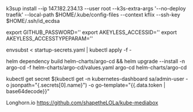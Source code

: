 k3sup install --ip 147.182.234.13 --user root --k3s-extra-args '--no-deploy traefik' --local-path $HOME/.kube/config-files --context kflix --ssh-key $HOME/.ssh/id_ecdsa

export GITHUB_PASSWORD='<pass>'
export AKEYLESS_ACCESSID='<accessId>'
export AKEYLESS_ACCESSTYPEPARAM='<pass>'

envsubst < startup-secrets.yaml | kubectl apply -f -

helm dependency build helm-charts/argo-cd && helm upgrade --install -n argo-cd -f helm-charts/argo-cd/values.yaml argo-cd helm-charts/argo-cd














kubectl get secret $(kubectl get -n kubernetes-dashboard sa/admin-user -o jsonpath="{.secrets[0].name}") -o go-template="{{.data.token | base64decode}}"




Longhorn.io
https://github.com/shapetheLOLa/kube-mediabox

